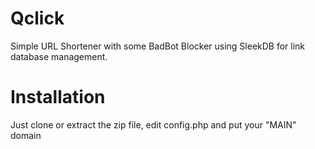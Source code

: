 # Qclick
Simple URL Shortener with some BadBot Blocker using SleekDB for link database management.

# Installation
Just clone or extract the zip file, edit config.php and put your "MAIN" domain
